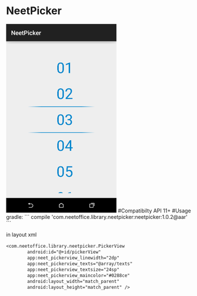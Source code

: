 # NeetPicker
<img src="https://github.com/azril0409/NeetPicker/blob/master/demo.png?raw=true" alt="demo.png" width="300px">
#Compatibilty
API 11+
#Usage
gradle:
```
<dependency>
        compile 'com.neetoffice.library.neetpicker:neetpicker:1.0.2@aar'
</dependency>
```

in layout xml
```
<com.neetoffice.library.neetpicker.PickerView
        android:id="@+id/pickerView"
        app:neet_pickerview_linewidth="2dp"
        app:neet_pickerview_texts="@array/texts"
        app:neet_pickerview_textsize="24sp"
        app:neet_pickerview_maincolor="#0288ce"
        android:layout_width="match_parent"
        android:layout_height="match_parent" />
        
```

